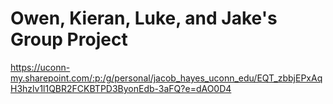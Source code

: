 # Owen, Kieran, Luke, and Jake's Group Project
https://uconn-my.sharepoint.com/:p:/g/personal/jacob_hayes_uconn_edu/EQT_zbbjEPxAqH3hzlv1l1QBR2FCKBTPD3ByonEdb-3aFQ?e=dAO0D4
